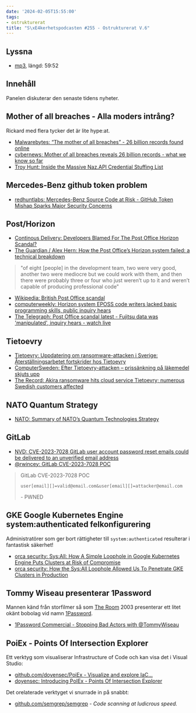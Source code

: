 ```yaml
---
date: '2024-02-05T15:55:00'
tags:
- ostrukturerat
title: "S\xE4kerhetspodcasten #255 - Ostrukturerat V.6"
---
```

## Lyssna
* [mp3](https://traffic.libsyn.com/secure/sakerhetspodcasten/2024-01-31_Sakerhetspodcasten.mp3?dest-id=117848), längd: 59:52

## Innehåll
Panelen diskuterar den senaste tidens nyheter.

## Mother of all breaches - Alla moders intrång?

Rickard med flera tycker det är lite hype:at.

* [Malwarebytes: “The mother of all breaches” - 26 billion records found online](https://www.malwarebytes.com/blog/news/2024/01/the-mother-of-all-breaches-26-billion-records-found-online/amp)
* [cybernews: Mother of all breaches reveals 26 billion records - what we know so far](https://cybernews.com/security/billions-passwords-credentials-leaked-mother-of-all-breaches/)
* [Troy Hunt: Inside the Massive Naz.API Credential Stuffing List](https://www.troyhunt.com/inside-the-massive-naz-api-credential-stuffing-list/)

## Mercedes-Benz github token problem

* [redhuntlabs: Mercedes-Benz Source Code at Risk - GitHub Token Mishap Sparks Major Security Concerns](https://redhuntlabs.com/blog/mercedes-benz-source-code-at-risk-github-token-mishap-sparks-major-security-concerns/)

## Post/Horizon

* [Continous Delivery: Developers Blamed For The Post Office Horizon Scandal?](https://www.youtube.com/watch?v=h3UIdGRBGlY)
* [The Guardian / Alex Hern: How the Post Office’s Horizon system failed: a technical breakdown ](https://www.theguardian.com/uk-news/2024/jan/09/how-the-post-offices-horizon-system-failed-a-technical-breakdown)

> "of eight [people] in the development team, two were very good,
> another two were mediocre but we could work with them, and then
> there were probably three or four who just weren’t up to it and
> weren’t capable of producing professional code"

* [Wikipedia: British Post Office scandal](https://en.wikipedia.org/wiki/British_Post_Office_scandal)
* [computerweekly: Horizon system EPOSS code writers lacked basic programming skills, public inquiry hears](https://www.computerweekly.com/news/252526586/Horizon-system-EPOSS-code-writers-lacked-basic-programming-skills-public-inquiry-hears)
* [The Telegraph: Post Office scandal latest - Fujitsu data was 'manipulated', inquiry hears - watch live](https://www.telegraph.co.uk/news/2024/01/17/post-office-scandal-live-inquiry-fujitsu-horizon/)

## Tietoevry

* [Tietoevry: Uppdatering om ransomware-attacken i Sverige: Återställningsarbetet fortskrider hos Tietoevry](https://www.tietoevry.com/se/nyhetsrum/alla-nyheter-och-pressmeddelanden/ovriga-nyheter/2024/01/uppdatering-om-ransomware-attacken-i-sverige-aterstallningsarbetet-fortskrider-hos-tietoevry/)
* [ComputerSweden: Efter Tietoevry-attacken – prissänkning på läkemedel skjuts upp](https://computersweden.idg.se/2.2683/1.780884/efter-tietoevryattacken--prissankning-pa-aldre-lakemedel-skjuts-upp)
* [The Record: Akira ransomware hits cloud service Tietoevry; numerous Swedish customers affected](https://therecord.media/tietoevry-ransomware-attack-sweden-cloud-services-datacenter)

## NATO Quantum Strategy

* [NATO: Summary of NATO’s Quantum Technologies Strategy](https://www.nato.int/cps/en/natohq/official_texts_221777.htm)

## GitLab

* [NVD: CVE-2023-7028 GitLab user account password reset emails could be delivered to an unverified email address](https://nvd.nist.gov/vuln/detail/CVE-2023-7028)
* [@rwincey: GitLab CVE-2023-7028 POC](https://twitter.com/rwincey/status/1745659710089437368)

> GitLab CVE-2023-7028 POC
>
> `user[email][]=valid@email.com&user[email][]=attacker@email.com`
>
> \- PWNED

## GKE Google Kubernetes Engine system:authenticated felkonfigurering

Administratörer som ger bort rättigheter till `system:authenticated` resulterar i fantastisk säkerhet!

* [orca security: Sys:All: How A Simple Loophole in Google Kubernetes Engine Puts Clusters at Risk of Compromise](https://orca.security/resources/blog/sys-all-google-kubernetes-engine-risk/)
* [orca security: How the Sys:All Loophole Allowed Us To Penetrate GKE Clusters in Production](https://orca.security/resources/blog/sys-all-google-kubernetes-engine-risk-example/)

## Tommy Wiseau presenterar 1Password

Mannen känd från storfilmer så som [The Room](https://www.imdb.com/title/tt0368226/)
2003 presenterar ett litet okänt bobolag vid namn [1Password](https://1password.com/).

* [1Password Commercial - Stopping Bad Actors with @TommyWiseau](https://www.youtube.com/watch?v=7h7QG7W14qs)

## PoiEx - Points Of Intersection Explorer

Ett verktyg som visualiserar Infrastructure of Code och kan visa det i Visual Studio:

* [github.com/doyensec/PoiEx - Visualize and explore IaC...](https://github.com/doyensec/PoiEx)
* [doyensec: Introducing PoIEx - Points Of Intersection Explorer](https://blog.doyensec.com/2024/01/30/poiex-release.html)

Det orelaterade verktyget vi snurrade in på snabbt:

* [github.com/semgrep/semgrep](https://github.com/semgrep/semgrep) - _Code scanning at ludicrous speed._
